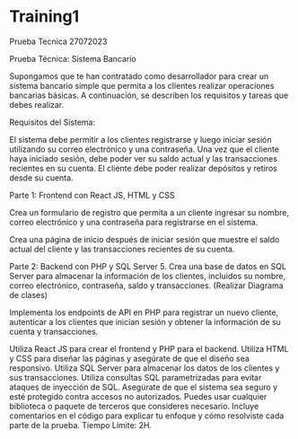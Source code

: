 # Training1
Prueba Tecnica 27072023

Prueba Técnica: Sistema Bancario

Supongamos que te han contratado como desarrollador para crear un sistema bancario simple que permita a los clientes realizar operaciones bancarias básicas. A continuación, se describen los requisitos y tareas que debes realizar.

Requisitos del Sistema:

El sistema debe permitir a los clientes registrarse y luego iniciar sesión utilizando su correo electrónico y una contraseña.
Una vez que el cliente haya iniciado sesión, debe poder ver su saldo actual y las transacciones recientes en su cuenta.
El cliente debe poder realizar depósitos y retiros desde su cuenta.

Parte 1: Frontend con React JS, HTML y CSS

Crea un formulario de registro que permita a un cliente ingresar su nombre, correo electrónico y una contraseña para registrarse en el sistema.

Crea una página de inicio después de iniciar sesión que muestre el saldo actual del cliente y las transacciones recientes de su cuenta.


Parte 2: Backend con PHP y SQL Server
5. Crea una base de datos en SQL Server para almacenar la información de los clientes, incluidos su nombre, correo electrónico, contraseña, saldo y transacciones. (Realizar Diagrama de clases)

Implementa los endpoints de API en PHP para registrar un nuevo cliente, autenticar a los clientes que inician sesión y obtener la información de su cuenta y transacciones.


Utiliza React JS para crear el frontend y PHP para el backend.
Utiliza HTML y CSS para diseñar las páginas y asegúrate de que el diseño sea responsivo.
Utiliza SQL Server para almacenar los datos de los clientes y sus transacciones.
Utiliza consultas SQL parametrizadas para evitar ataques de inyección de SQL.
Asegúrate de que el sistema sea seguro y esté protegido contra accesos no autorizados.
Puedes usar cualquier biblioteca o paquete de terceros que consideres necesario.
Incluye comentarios en el código para explicar tu enfoque y cómo resolviste cada parte de la prueba.
Tiempo Límite: 2H.